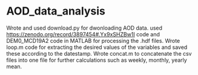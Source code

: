 # AOD_data_analysis
Wrote and used download.py for dwonloading AOD data.
used https://zenodo.org/record/3897454#.Yx9xSHZBw1I code and DEM0_MCD19A2 code in MATLAB for processing the .hdf files.
Wrote loop.m code for extracting the desired values of the variables and saved these according to the datestamp.
Wrote concat.m to concatenate the csv files into one file for further calculations such as weekly, monthly, yearly mean.
